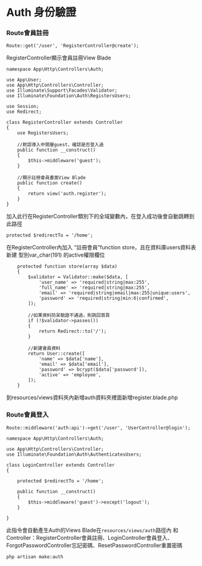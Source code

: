 # Auth 身份驗證

### Route會員註冊

```
Route::get('/user', 'RegisterController@create');
```

RegisterController顯示會員註冊View Blade

```
namespace App\Http\Controllers\Auth;

use App\User;
use App\Http\Controllers\Controller;
use Illuminate\Support\Facades\Validator;
use Illuminate\Foundation\Auth\RegistersUsers;

use Session;
use Redirect;

class RegisterController extends Controller
{
    use RegistersUsers;

    //默認導入中間層guest，確認是否登入過
    public function __construct()
    {
        $this->middleware('guest');
    }

    //顯示註冊會員畫面View Blade
    public function create()
    {
        return view('auth.register');
    }
}
```

加入此行在RegisterController類別下的全域變數內，在登入成功後會自動跳轉到此路徑

```
protected $redirectTo = '/home';
```

在RegisterController內加入 “註冊會員”function store，且在資料庫users資料表新建 型別var\_char\(191\) 的active權限欄位

```
    protected function store(array $data)
    {
        $validator = Validator::make($data, [
            'user_name' => 'required|string|max:255',
            'full_name' => 'required|string|max:255',
            'email' => 'required|string|email|max:255|unique:users',
            'password' => 'required|string|min:6|confirmed',
        ]);

        //如果資料防呆驗證不通過，則跳回首頁
        if (!$validator->passes()) 
        {
            return Redirect::to('/');
        }

        //新建會員資料
        return User::create([
            'name' => $data['name'],
            'email' => $data['email'],
            'password' => bcrypt($data['password']),
            'active' => 'employee',
        ]);
    }
```

到resources/views資料夾內新增auth資料夾裡面新增register.blade.php

### Route會員登入

```
Route::middleware('auth:api')->get('/user', 'UserController@login');
```

```
namespace App\Http\Controllers\Auth;

use App\Http\Controllers\Controller;
use Illuminate\Foundation\Auth\AuthenticatesUsers;

class LoginController extends Controller
{

    protected $redirectTo = '/home';

    public function __construct()
    {
        $this->middleware('guest')->except('logout');
    }

}
```



此指令會自動產生Auth的Views Blade在`resources/views/auth`路徑內 和 Controller：RegisterController會員註冊、LoginController會員登入、ForgotPasswordController忘記密碼、ResetPasswordController重置密碼

```
php artisan make:auth
```



